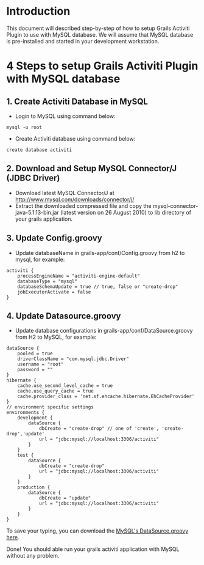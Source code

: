 # Introduction #

This document will described step-by-step of how to setup Grails Activiti Plugin to use with MySQL database. We will assume that MySQL database is pre-installed and started in your development workstation.


# 4 Steps to setup Grails Activiti Plugin with MySQL database #
## 1. Create Activiti Database in MySQL ##
  * Login to MySQL using command below:
```
mysql -u root
```
  * Create Activiti database using command below:
```
create database activiti
```

## 2. Download and Setup MySQL Connector/J (JDBC Driver) ##
  * Download latest MySQL Connector/J at http://www.mysql.com/downloads/connector/j/
  * Extract the downloaded compressed file and copy the mysql-connector-java-5.1.13-bin.jar (latest version on 26 August 2010) to lib directory of your grails application.

## 3. Update Config.groovy ##
  * Update databaseName in grails-app/conf/Config.groovy from h2 to mysql, for example:
```
activiti {
    processEngineName = "activiti-engine-default"
    databaseType = "mysql" 
    databaseSchemaUpdate = true // true, false or "create-drop"  
    jobExecutorActivate = false
}
```

## 4. Update Datasource.groovy ##
  * Update database configurations in grails-app/conf/DataSource.groovy from H2 to MySQL, for example:
```
dataSource {
    pooled = true
    driverClassName = "com.mysql.jdbc.Driver"
    username = "root"
    password = ""
}
hibernate {
    cache.use_second_level_cache = true
    cache.use_query_cache = true
    cache.provider_class = 'net.sf.ehcache.hibernate.EhCacheProvider'
}
// environment specific settings
environments {
    development {
        dataSource {
            dbCreate = "create-drop" // one of 'create', 'create-drop','update'
            url = "jdbc:mysql://localhost:3306/activiti"
        }
    }
    test {
        dataSource {
            dbCreate = "create-drop"          
            url = "jdbc:mysql://localhost:3306/activiti"
        }
    }
    production {
        dataSource {
            dbCreate = "update"
            url = "jdbc:mysql://localhost:3306/activiti"
        }
    }
}
```
To save your typing, you can download the [MySQL's DataSource.groovy here](http://code.google.com/p/grails-activiti-plugin/source/browse/misc/MySqlDataSource.groovy).

Done! You should able run your grails activiti application with MySQL without any problem.